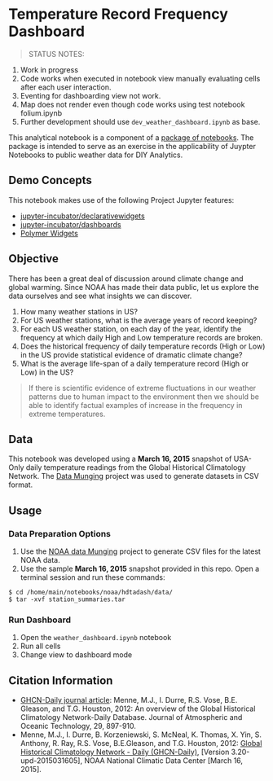 # Temperature Record Frequency Dashboard

>STATUS NOTES:
>
1. Work in progress
2. Code works when executed in notebook view manually evaluating cells after each user interaction.
3. Eventing for dashboarding view not work.
4. Map does not render even though code works using test notebook folium.ipynb
5. Further development should use ```dev_weather_dashboard.ipynb``` as base.

This analytical notebook is a component of a [package of notebooks](https://github.com/ibm-et/jupyter-samples/tree/master/noaa). The package is intended to serve as an exercise in the applicability of Juypter Notebooks to public weather data for DIY Analytics.

## Demo Concepts
This notebook makes use of the following Project Jupyter features:

* [jupyter-incubator/declarativewidgets](https://github.com/jupyter-incubator/declarativewidgets)
* [jupyter-incubator/dashboards](https://github.com/jupyter-incubator/dashboards)
* [Polymer Widgets](https://www.polymer-project.org/1.0/)

## Objective

There has been a great deal of discussion around climate change and global warming. Since NOAA has made their data public, let us explore the data ourselves and see what insights we can discover. 

1. How many weather stations in US?
2. For US weather stations, what is the average years of record keeping?
3. For each US weather station, on each day of the year, identify the frequency at which daily High and Low temperature records are broken.
4. Does the historical frequency of daily temperature records (High or Low) in the US provide statistical evidence of dramatic climate change?
5. What is the average life-span of a daily temperature record (High or Low) in the US?

>If there is scientific evidence of extreme fluctuations in our weather patterns due to human impact to the environment then we should be able to identify factual examples of increase in the frequency in extreme temperatures.

## Data
This notebook was developed using a **March 16, 2015** snapshot of USA-Only daily temperature readings from the Global Historical Climatology Network. The [Data Munging](https://github.com/ibm-et/jupyter-samples/tree/master/noaa/etl) project was used to generate datasets in CSV format.

## Usage

### Data Preparation Options

1. Use the [NOAA data Munging](https://github.com/ibm-et/jupyter-samples/tree/master/noaa/etl) project to generate CSV files for the latest NOAA data.
2. Use the sample **March 16, 2015** snapshot provided in this repo. Open a terminal session and run these commands:
```
$ cd /home/main/notebooks/noaa/hdtadash/data/
$ tar -xvf station_summaries.tar
```

### Run Dashboard

1. Open the ```weather_dashboard.ipynb``` notebook
2. Run all cells
3. Change view to dashboard mode

## Citation Information

* [GHCN-Daily journal article](doi:10.1175/JTECH-D-11-00103.1): Menne, M.J., I. Durre, R.S. Vose, B.E. Gleason, and T.G. Houston, 2012:  An overview of the Global Historical Climatology Network-Daily Database.  Journal of Atmospheric and Oceanic Technology, 29, 897-910.
* Menne, M.J., I. Durre, B. Korzeniewski, S. McNeal, K. Thomas, X. Yin, S. Anthony, R. Ray, R.S. Vose, B.E.Gleason, and T.G. Houston, 2012: [Global Historical Climatology Network - Daily (GHCN-Daily)](http://doi.org/10.7289/V5D21VHZ), [Version 3.20-upd-2015031605], NOAA National Climatic Data Center [March 16, 2015].

